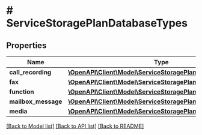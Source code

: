 # # ServiceStoragePlanDatabaseTypes

## Properties

Name | Type | Description | Notes
------------ | ------------- | ------------- | -------------
**call_recording** | [**\OpenAPI\Client\Model\ServiceStoragePlanDatabaseDocument**](ServiceStoragePlanDatabaseDocument.md) |  | [optional]
**fax** | [**\OpenAPI\Client\Model\ServiceStoragePlanDatabaseDocument**](ServiceStoragePlanDatabaseDocument.md) |  | [optional]
**function** | [**\OpenAPI\Client\Model\ServiceStoragePlanDatabaseDocument**](ServiceStoragePlanDatabaseDocument.md) |  | [optional]
**mailbox_message** | [**\OpenAPI\Client\Model\ServiceStoragePlanDatabaseDocument**](ServiceStoragePlanDatabaseDocument.md) |  | [optional]
**media** | [**\OpenAPI\Client\Model\ServiceStoragePlanDatabaseDocument**](ServiceStoragePlanDatabaseDocument.md) |  | [optional]

[[Back to Model list]](../../README.md#models) [[Back to API list]](../../README.md#endpoints) [[Back to README]](../../README.md)
